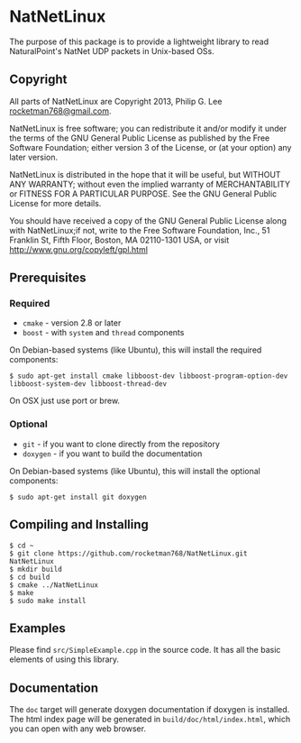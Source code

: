 # NatNetLinux

The purpose of this package is to provide a lightweight library to read
NaturalPoint's NatNet UDP packets in Unix-based OSs.

## Copyright

All parts of NatNetLinux are Copyright 2013,
Philip G. Lee <rocketman768@gmail.com>.

NatNetLinux is free software; you can redistribute it and/or modify
it under the terms of the GNU General Public License as published by
the Free Software Foundation; either version 3 of the License, or
(at your option) any later version.

NatNetLinux is distributed in the hope that it will be useful,
but WITHOUT ANY WARRANTY; without even the implied warranty of
MERCHANTABILITY or FITNESS FOR A PARTICULAR PURPOSE.  See the
GNU General Public License for more details.

You should have received a copy of the GNU General Public License
along with NatNetLinux;if not, write to the Free Software Foundation,
Inc., 51 Franklin St, Fifth Floor, Boston, MA  02110-1301 USA, or visit
http://www.gnu.org/copyleft/gpl.html

## Prerequisites

### Required

* `cmake` - version 2.8 or later
* `boost` - with `system` and `thread` components

On Debian-based systems (like Ubuntu), this will install the required
components:

    $ sudo apt-get install cmake libboost-dev libboost-program-option-dev libboost-system-dev libboost-thread-dev

On OSX just use port or brew.

### Optional

* `git` - if you want to clone directly from the repository
* `doxygen` - if you want to build the documentation

On Debian-based systems (like Ubuntu), this will install the optional
components:

    $ sudo apt-get install git doxygen

## Compiling and Installing

    $ cd ~
    $ git clone https://github.com/rocketman768/NatNetLinux.git NatNetLinux
    $ mkdir build
    $ cd build
    $ cmake ../NatNetLinux
    $ make
    $ sudo make install

## Examples

Please find `src/SimpleExample.cpp` in the source code. It has all the basic
elements of using this library.

## Documentation

The `doc` target will generate doxygen documentation if doxygen is installed.
The html index page will be generated in `build/doc/html/index.html`, which
you can open with any web browser.
